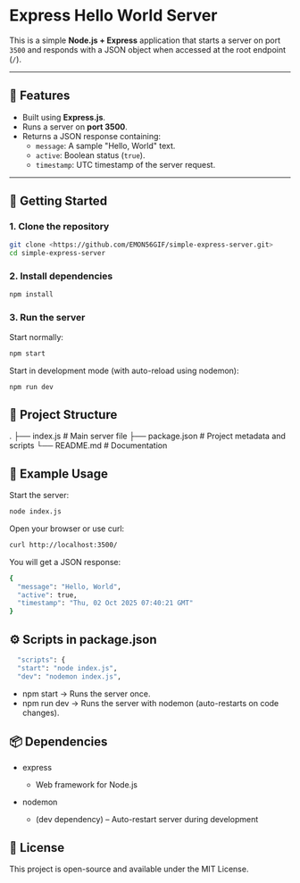 # Express Hello World Server

This is a simple **Node.js + Express** application that starts a server on port `3500` and responds with a JSON object when accessed at the root endpoint (`/`).  

---

## 📌 Features

- Built using **Express.js**.
- Runs a server on **port 3500**.
- Returns a JSON response containing:
  - `message`: A sample "Hello, World" text.
  - `active`: Boolean status (`true`).
  - `timestamp`: UTC timestamp of the server request.

---

## 🚀 Getting Started

### 1. Clone the repository

```bash
git clone <https://github.com/EMON56GIF/simple-express-server.git>
cd simple-express-server
```

### 2. Install dependencies

```bash
npm install
```

### 3. Run the server

Start normally:

```bash
npm start
```

Start in development mode (with auto-reload using nodemon):

```bash
npm run dev
```

## 📂 Project Structure

.
├── index.js        # Main server file
├── package.json    # Project metadata and scripts
└── README.md       # Documentation

## 🔑 Example Usage

Start the server:

```bash
node index.js
```

Open your browser or use curl:

```bash
curl http://localhost:3500/
```

You will get a JSON response:

```bash
{
  "message": "Hello, World",
  "active": true,
  "timestamp": "Thu, 02 Oct 2025 07:40:21 GMT"
}
```

## ⚙️ Scripts in package.json

```bash
  "scripts": {
  "start": "node index.js",
  "dev": "nodemon index.js",

```

- npm start → Runs the server once.
- npm run dev → Runs the server with nodemon (auto-restarts on code changes).

## 📦 Dependencies

- express
  - Web framework for Node.js

- nodemon
  - (dev dependency) – Auto-restart server during development

## 📜 License

This project is open-source and available under the MIT License.
